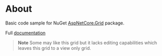 ﻿# About

Basic code sample for NuGet [AspNetCore.Grid](https://gitlab.com/NonFactors/AspNetCore.Grid) package.

Full [documentation](https://aspnet-core-grid.azurewebsites.net/)

> **Note**
> Some may like this grid but it lacks editing capabilities which leaves this grid to a view only grid.